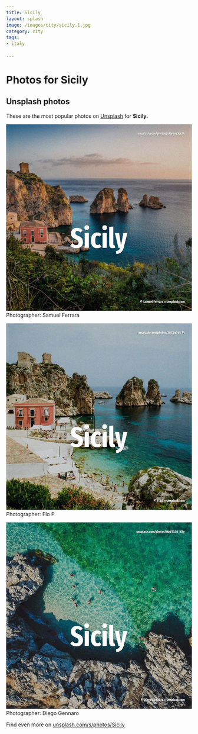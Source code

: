 ```yaml
---
title: Sicily
layout: splash
image: /images/city/sicily.1.jpg
category: city
tags:
- italy

---
```

# Photos for Sicily
 
## Unsplash photos
These are the most popular photos on [Unsplash](https://unsplash.com) for **Sicily**.
 
![Sicily](/images/city/sicily.1.jpg)
Photographer:  Samuel Ferrara
 
![Sicily](/images/city/sicily.2.jpg)
Photographer:  Flo P
 
![Sicily](/images/city/sicily.3.jpg)
Photographer:  Diego Gennaro
 
Find even more on [unsplash.com/s/photos/Sicily](https://unsplash.com/s/photos/Sicily)
 
